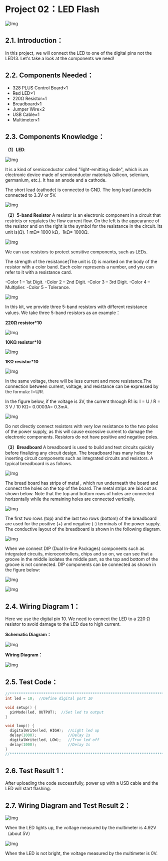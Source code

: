 # Project 02：LED Flash

![Img](/media/img-20230213165351.png)

## 2.1. Introduction：                                                                  
In this project, we will connect the LED to one of the digital pins not the LED13. Let's take a look at the components we need!

## 2.2. Components Needed：                                                                   
- 328 PLUS Control Board×1 
- Red LED×1
- 220Ω Resistor×1
- Breadboard×1
- Jumper Wire×2
- USB Cable×1
- Multimeter×1

## 2.3. Components Knowledge：                                                                    

**（1）LED**:

![Img](/media/img-20230213165550.png)

It is a kind of semiconductor called "light-emitting diode", which is an electronic device made of semiconductor materials (silicon, selenium, germanium, etc.). It has an anode and a cathode. 

The short lead (cathode) is connected to GND. The long lead (anode)is connected to 3.3V or 5V.

![Img](/media/img-20230213165602.png)

**（2）5-band Resistor**
A resistor is an electronic component in a circuit that restricts or regulates the flow current flow. On the left is the appearance of the resistor and on the right is the symbol for the resistance in the circuit. Its unit is(Ω). 1 mΩ= 1000 kΩ，1kΩ= 1000Ω.

![Img](/media/img-20230213165612.png)
  
We can use resistors to protect sensitive components, such as LEDs.

The strength of the resistance(The unit is Ω) is marked on the body of the resistor with a color band. Each color represents a number, and you can refer to it with a resistance card.

-Color 1 – 1st Digit.
-Color 2 – 2nd Digit.
-Color 3 – 3rd Digit.
-Color 4 – Multiplier.
-Color 5 – Tolerance.

![Img](/media/img-20230213165620.png)

In this kit, we provide three 5-band resistors with different resistance values. We take three 5-band resistors as an example：

**220Ω resistor*10**

![Img](/media/img-20230213165647.png)

**10KΩ resistor*10**

![Img](/media/img-20230213165705.png)

**1KΩ resistor*10**

![Img](/media/img-20230213165715.png)

In the same voltage, there will be less current and more resistance.The connection between current, voltage, and resistance can be expressed by the formula: I=U/R.

In the figure below, if the voltage is 3V, the current through R1 is: I = U / R = 3 V / 10 KΩ= 0.0003A= 0.3mA.

![Img](/media/img-20230213165731.png)
            
Do not directly connect resistors with very low resistance to the two poles of the power supply, as this will cause excessive current to damage the electronic components. Resistors do not have positive and negative poles.


**（3）Breadboard**
A breadboard is used to build and test circuits quickly before finalizing any circuit design. The breadboard has many holes for inserting circuit components such as integrated circuits and resistors. A typical breadboard is as follows.

![Img](/media/img-20230213165744.png)

The bread board has strips of metal , which run underneath the board and connect the holes on the top of the board. The metal strips are laid out as shown below. Note that the top and bottom rows of holes are connected horizontally while the remaining holes are connected vertically.

![Img](/media/img-20230213165753.png)

The first two rows (top) and the last two rows (bottom) of the breadboard are used for the positive (+) and negative (-) terminals of the power supply. The conductive layout of the breadboard is shown in the following diagram.

![Img](/media/img-20230213165803.png)

When we connect DIP (Dual In-line Packages) components such as integrated circuits, microcontrollers, chips and so on, we can see that a groove in the middle isolates the middle part, so the top and bottom of the groove is not connected. DIP components can be connected as shown in the figure below:

![Img](/media/img-20230213165816.png)

![Img](/media/img-20230213165822.png)

## 2.4. Wiring Diagram 1：                                 
 Here we use the digital pin 10. We need to connect the LED to a 220 Ω resistor to avoid damage to the LED due to high current.

**Schematic Diagram：**

![Img](/media/img-20230216140906.png)

**Wiring Diagram：**

![Img](/media/img-20230214112129.png)

## 2.5. Test Code：                                                                    

```c   
//**********************************************************************
int led = 10;  //Define digital port 10

void setup() {
  pinMode(led, OUTPUT);  //Set led to output
}

void loop() {
  digitalWrite(led, HIGH);  //Light led up
  delay(1000);              //Delay 1s
  digitalWrite(led, LOW);   //Trun led off
  delay(1000);              //Delay 1s
}
//**********************************************************************

```

## 2.6. Test Result 1：                                                                   
After uploading the code successfully, power up with a USB cable and the LED will start flashing.


## 2.7. Wiring Diagram and Test Result 2：

![Img](/media/img-20230322095910.png)

When the LED lights up, the voltage measured by the multimeter is 4.92V（about 5V）

![Img](/media/img-20230322101055.png)

When the LED is not bright, the voltage measured by the multimeter is 0V.
